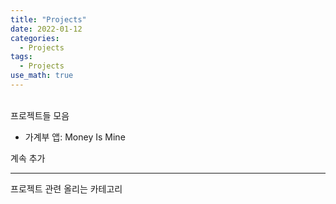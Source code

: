 ```yaml
---
title: "Projects"
date: 2022-01-12
categories:
  - Projects
tags:
  - Projects
use_math: true
---
```

<br>
프로젝트들 모음
<br>

- 가계부 앱: Money Is Mine

계속 추가

---
프로젝트 관련 올리는 카테고리
<br>
